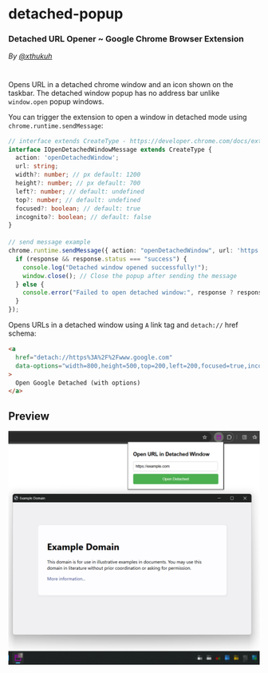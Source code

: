 # detached-popup

### **Detached URL Opener** ~ Google Chrome Browser Extension

_By [@xthukuh](https://github.com/xthukuh)_

#

Opens URL in a detached chrome window and an icon shown on the taskbar. The detached window popup has no address bar unlike `window.open` popup windows.

You can trigger the extension to open a window in detached mode using `chrome.runtime.sendMessage`:

```ts
// interface extends CreateType - https://developer.chrome.com/docs/extensions/reference/api/windows#type-CreateType
interface IOpenDetachedWindowMessage extends CreateType {
  action: 'openDetachedWindow';
  url: string;
  width?: number; // px default: 1200
  height?: number; // px default: 700
  left?: number; // default: undefined
  top?: number; // default: undefined
  focused?: boolean; // default: true
  incognito?: boolean; // default: false
}

// send message example
chrome.runtime.sendMessage({ action: "openDetachedWindow", url: 'https://example.com' }, function(response) {
  if (response && response.status === "success") {
    console.log("Detached window opened successfully!");
    window.close(); // Close the popup after sending the message
  } else {
    console.error("Failed to open detached window:", response ? response.message : "Unknown error");
  }
});
```

Opens URLs in a detached window using `A` link tag and `detach://` href schema:

```html
<a
  href="detach://https%3A%2F%2Fwww.google.com"
  data-options="width=800,height=500,top=200,left=200,focused=true,incognito=false"
>
  Open Google Detached (with options)
</a>
```

## Preview

![](preview.png)